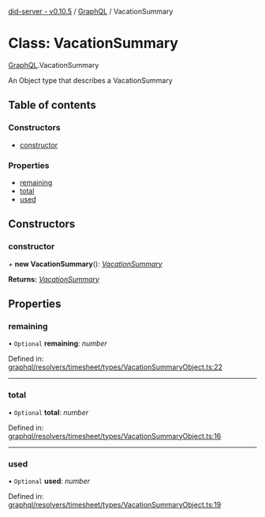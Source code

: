 [did-server - v0.10.5](../README.md) / [GraphQL](../modules/graphql.md) / VacationSummary

# Class: VacationSummary

[GraphQL](../modules/graphql.md).VacationSummary

An Object type that describes a VacationSummary

## Table of contents

### Constructors

- [constructor](graphql.vacationsummary.md#constructor)

### Properties

- [remaining](graphql.vacationsummary.md#remaining)
- [total](graphql.vacationsummary.md#total)
- [used](graphql.vacationsummary.md#used)

## Constructors

### constructor

\+ **new VacationSummary**(): [*VacationSummary*](graphql.vacationsummary.md)

**Returns:** [*VacationSummary*](graphql.vacationsummary.md)

## Properties

### remaining

• `Optional` **remaining**: *number*

Defined in: [graphql/resolvers/timesheet/types/VacationSummaryObject.ts:22](https://github.com/Puzzlepart/did/blob/dev/server/graphql/resolvers/timesheet/types/VacationSummaryObject.ts#L22)

___

### total

• `Optional` **total**: *number*

Defined in: [graphql/resolvers/timesheet/types/VacationSummaryObject.ts:16](https://github.com/Puzzlepart/did/blob/dev/server/graphql/resolvers/timesheet/types/VacationSummaryObject.ts#L16)

___

### used

• `Optional` **used**: *number*

Defined in: [graphql/resolvers/timesheet/types/VacationSummaryObject.ts:19](https://github.com/Puzzlepart/did/blob/dev/server/graphql/resolvers/timesheet/types/VacationSummaryObject.ts#L19)
